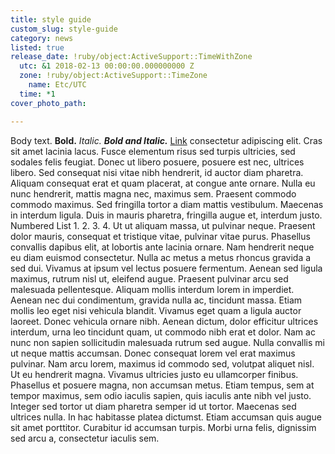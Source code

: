 ```yaml
---
title: style guide
custom_slug: style-guide
category: news
listed: true
release_date: !ruby/object:ActiveSupport::TimeWithZone
  utc: &1 2018-02-13 00:00:00.000000000 Z
  zone: !ruby/object:ActiveSupport::TimeZone
    name: Etc/UTC
  time: *1
cover_photo_path: 

---
```

Body text. __Bold.__ _Italic._ __*Bold and Italic.*__ [Link]() consectetur adipiscing elit. Cras sit amet lacinia lacus. Fusce elementum risus sed turpis ultricies, sed sodales felis feugiat. Donec ut libero posuere, posuere est nec, ultrices libero. Sed consequat nisi vitae nibh hendrerit, id auctor diam pharetra. Aliquam consequat erat et quam placerat, at congue ante ornare. Nulla eu nunc hendrerit, mattis magna nec, maximus sem. Praesent commodo commodo maximus. Sed fringilla tortor a diam mattis vestibulum. Maecenas in interdum ligula. Duis in mauris pharetra, fringilla augue et, interdum justo. Numbered List 1. 2. 3. 4. Ut ut aliquam massa, ut pulvinar neque. Praesent dolor mauris, consequat et tristique vitae, pulvinar vitae purus. Phasellus convallis dapibus elit, at lobortis ante lacinia ornare. Nam hendrerit neque eu diam euismod consectetur. Nulla ac metus a metus rhoncus gravida a sed dui. Vivamus at ipsum vel lectus posuere fermentum. Aenean sed ligula maximus, rutrum nisl ut, eleifend augue. Praesent pulvinar arcu sed malesuada pellentesque. Aliquam mollis interdum lorem in imperdiet. Aenean nec dui condimentum, gravida nulla ac, tincidunt massa. Etiam mollis leo eget nisi vehicula blandit. Vivamus eget quam a ligula auctor laoreet. Donec vehicula ornare nibh. Aenean dictum, dolor efficitur ultrices interdum, urna leo tincidunt quam, ut commodo nibh erat et dolor. Nam ac nunc non sapien sollicitudin malesuada rutrum sed augue. Nulla convallis mi ut neque mattis accumsan. Donec consequat lorem vel erat maximus pulvinar. Nam arcu lorem, maximus id commodo sed, volutpat aliquet nisl. Ut eu hendrerit magna. Vivamus ultricies justo eu ullamcorper finibus. Phasellus et posuere magna, non accumsan metus. Etiam tempus, sem at tempor maximus, sem odio iaculis sapien, quis iaculis ante nibh vel justo. Integer sed tortor ut diam pharetra semper id ut tortor. Maecenas sed ultrices nulla. In hac habitasse platea dictumst. Etiam accumsan quis augue sit amet porttitor. Curabitur id accumsan turpis. Morbi urna felis, dignissim sed arcu a, consectetur iaculis sem.